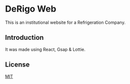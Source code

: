 # DeRigo Web

This is an institutional website for a Refrigeration Company.

## Introduction

It was made using React, Gsap & Lottie.

## License
[MIT](https://choosealicense.com/licenses/mit/)